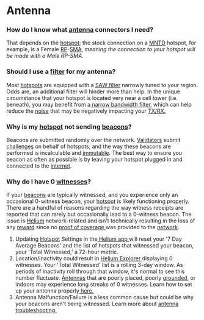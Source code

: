 # Antenna

### **How do I know what** [**antenna**](../../helium-glossary.md#antenna) **connectors I need?**

That depends on the [hotspot](../../helium-glossary.md#hotspot); the stock connection on a [MNTD](../../helium-glossary.md#mntd) hotspot, for example, is a Female [RP](../../helium-glossary.md#rp)-[SMA](../../helium-glossary.md#sma), _meaning the connection to your hotspot will be made with a Male RP-SMA._

### **Should I use a** [**filter**](../../helium-glossary.md#filter) **for my antenna?**

Most [hotspots](../../helium-glossary.md#hotspot) are equipped with a [SAW filter](../../helium-glossary.md#saw-filter) narrowly tuned to your region. Odds are, an additional filter will hinder more than help. In the unique circumstance that your hotspot is located very near a cell tower (i.e. beneath), you may benefit from a[ narrow bandwidth filter](../../helium-glossary.md#narrow-band-filter), which can help reduce the [noise](../../helium-glossary.md#noise) that may be negatively impacting your [TX/RX.](../../helium-glossary.md#tx-rx)

### **Why is my** [**hotspot**](../../helium-glossary.md#hotspot) **not sending** [**beacons**](../../helium-glossary.md#beacon)**?**

Beacons are submitted randomly over the network. [Validators](../../helium-glossary.md#validator) submit [challenges](../../helium-glossary.md#challenge) on behalf of hotspots, and the way these beacons are performed is incalculable and [immutable](../../helium-glossary.md#immutable). The best way to ensure you beacon as often as possible is by leaving your hotspot plugged in and connected to the [internet](../../helium-glossary.md#internet).

### **Why do I have 0** [**witnesses**](../../helium-glossary.md#witness)**?**

If your [beacons](../../helium-glossary.md#beacon) are typically witnessed, and you experience only an occasional 0-witness beacon, your [hotspot](../../helium-glossary.md#hotspot) is likely functioning properly. There are a handful of reasons regarding the way witness receipts are reported that can rarely but occasionally lead to a 0-witness beacon. The issue is [Helium](../../helium-glossary.md#helium) network-related and isn't technically resulting in the loss of any [reward](../../helium-glossary.md#reward) since no [proof of coverage ](../../helium-glossary.md#proof-of-coverage)was provided to the [network](../../helium-glossary.md#network).

1. Updating [Hotspot](../../helium-glossary.md#hotspot) Settings in the[ Helium app ](../../helium-glossary.md#helium-app)will reset your '7 Day Average Beacons' and the list of hotspots that witnessed your beacon, your 'Total Witnessed,' a 72-hour metric.
2. Location/Inactivity could result in [Helium Explorer ](../../helium-glossary.md#helium-explore)displaying 0 witnesses. Your 'Total Witnessed' list is a rolling 3-day window. As periods of inactivity roll through that window, it's normal to see this number fluctuate. [Antennas](../../helium-glossary.md#antenna) that are poorly placed, poorly [grounded](../../helium-glossary.md#ground), or indoors may experience long streaks of 0 witnesses. Learn how to set up your antenna properly[ here.](../antenna/)
3. Antenna Malfunction/Failure is a less common cause but could be why your beacons aren't being witnessed. Learn more about [antenna troubleshooting.](../antenna/)
